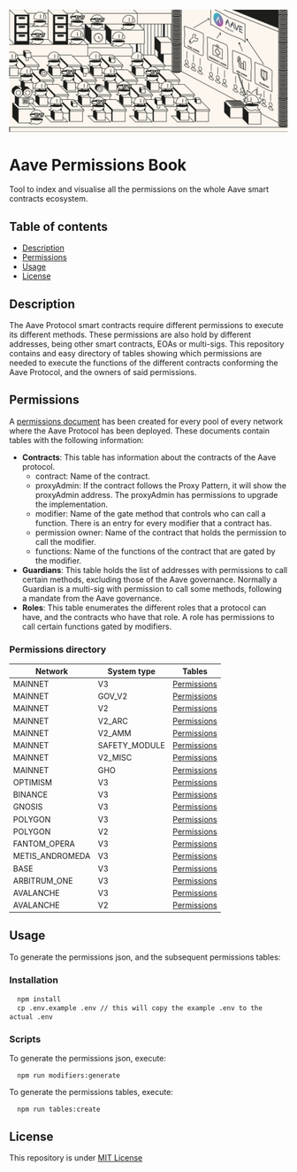 
![Aave Permissions Book](./permissions_banner.jpg)
# Aave Permissions Book

Tool to index and visualise all the permissions on the whole Aave smart contracts ecosystem.

## Table of contents
- [Description](#Description)
- [Permissions](#Permissions)
- [Usage](#Usage)
- [License](#License)

## Description

The Aave Protocol smart contracts require different permissions to execute its different methods. These permissions are also hold by different addresses, being other smart contracts, EOAs or multi-sigs.
This repository contains and easy directory of tables showing which permissions are needed to execute the functions of the different contracts conforming the Aave Protocol, and the owners of said permissions.


## Permissions

A [permissions document](./out) has been created for every pool of every network where the Aave Protocol has been deployed. 
These documents contain tables with the following information:
- **Contracts**: This table has information about the contracts of the Aave protocol.
  - contract: Name of the contract.
  - proxyAdmin: If the contract follows the Proxy Pattern, it will show the proxyAdmin address. The proxyAdmin has permissions to upgrade the implementation.
  - modifier: Name of the gate method that controls who can call a function. There is an entry for every modifier that a contract has.
  - permission owner: Name of the contract that holds the permission to call the modifier.
  - functions: Name of the functions of the contract that are gated by the modifier.
- **Guardians**: This table holds the list of addresses with permissions to call certain methods, excluding those of the Aave governance. Normally a Guardian is a multi-sig with permission to call some methods, following a mandate from the Aave governance.  
- **Roles**: This table enumerates the different roles that a protocol can have, and the contracts who have that role. A role has permissions to call certain functions gated by modifiers.

### Permissions directory
| Network |System type |Tables |
|----------|----------|----------|
|  MAINNET |  V3 |  [Permissions](./out/MAINNET-V3.md#contracts) | |--------|--------|--------|
|  MAINNET |  GOV_V2 |  [Permissions](./out/MAINNET-GOV_V2.md#contracts) | |--------|--------|--------|
|  MAINNET |  V2 |  [Permissions](./out/MAINNET-V2.md#contracts) | |--------|--------|--------|
|  MAINNET |  V2_ARC |  [Permissions](./out/MAINNET-V2_ARC.md#contracts) | |--------|--------|--------|
|  MAINNET |  V2_AMM |  [Permissions](./out/MAINNET-V2_AMM.md#contracts) | |--------|--------|--------|
|  MAINNET |  SAFETY_MODULE |  [Permissions](./out/MAINNET-SAFETY_MODULE.md#contracts) | |--------|--------|--------|
|  MAINNET |  V2_MISC |  [Permissions](./out/MAINNET-V2_MISC.md#contracts) | |--------|--------|--------|
|  MAINNET |  GHO |  [Permissions](./out/MAINNET-GHO.md#contracts) | |--------|--------|--------|
|  OPTIMISM |  V3 |  [Permissions](./out/OPTIMISM-V3.md#contracts) | |--------|--------|--------|
|  BINANCE |  V3 |  [Permissions](./out/BINANCE-V3.md#contracts) | |--------|--------|--------|
|  GNOSIS |  V3 |  [Permissions](./out/GNOSIS-V3.md#contracts) | |--------|--------|--------|
|  POLYGON |  V3 |  [Permissions](./out/POLYGON-V3.md#contracts) | |--------|--------|--------|
|  POLYGON |  V2 |  [Permissions](./out/POLYGON-V2.md#contracts) | |--------|--------|--------|
|  FANTOM_OPERA |  V3 |  [Permissions](./out/FANTOM_OPERA-V3.md#contracts) | |--------|--------|--------|
|  METIS_ANDROMEDA |  V3 |  [Permissions](./out/METIS_ANDROMEDA-V3.md#contracts) | |--------|--------|--------|
|  BASE |  V3 |  [Permissions](./out/BASE-V3.md#contracts) | |--------|--------|--------|
|  ARBITRUM_ONE |  V3 |  [Permissions](./out/ARBITRUM_ONE-V3.md#contracts) | |--------|--------|--------|
|  AVALANCHE |  V3 |  [Permissions](./out/AVALANCHE-V3.md#contracts) | |--------|--------|--------|
|  AVALANCHE |  V2 |  [Permissions](./out/AVALANCHE-V2.md#contracts) | |--------|--------|--------|
       
    
## Usage

To generate the permissions json, and the subsequent permissions tables:

### Installation

```
  npm install
  cp .env.example .env // this will copy the example .env to the actual .env
```

### Scripts

To generate the permissions json, execute:
```
  npm run modifiers:generate
```

To generate the permissions tables, execute:
```
  npm run tables:create
```



## License
This repository is under [MIT License](./LICENSE)
